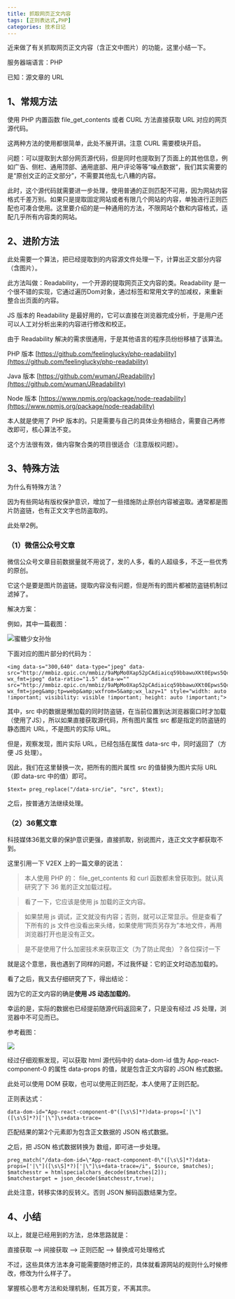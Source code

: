 ```yaml
---
title: 抓取网页正文内容
tags: [正则表达式,PHP]
categories: 技术日记
---
```



近来做了有关抓取网页正文内容（含正文中图片）的功能，这里小结一下。

服务器端语言：PHP

已知：源文章的 URL

## 1、常规方法

使用 PHP 内置函数 file_get_contents 或者 CURL 方法直接获取 URL 对应的网页源代码。

这两种方法的使用都很简单，此处不展开讲。注意 CURL 需要模块开启。

问题：可以提取到大部分网页源代码，但是同时也提取到了页面上的其他信息，例如广告、侧栏、通用顶部、通用底部、用户评论等等“噪点数据”，我们其实需要的是“原创文正的正文部分”，不需要其他乱七八糟的内容。

此时，这个源代码就需要进一步处理，使用普通的正则匹配不可用，因为网站内容格式千差万别。如果只是提取固定网站或者有限几个网站的内容，单独进行正则匹配也可凑合使用。这里要介绍的是一种通用的方法，不限网站个数和内容格式，适配几乎所有内容类的网站。

## 2、进阶方法

此处需要一个算法，把已经提取到的内容源文件处理一下，计算出正文部分内容（含图片）。

此方法叫做：Readability，一个开源的提取网页正文内容的类。Readability 是一个很不错的实现，它通过遍历Dom对象，通过标签和常用文字的加减权，来重新整合出页面的内容。

JS 版本的 Readability 是最好用的，它可以直接在浏览器完成分析，于是用户还可以人工对分析出来的内容进行修改和校正。

由于 Readability 解决的需求很通用，于是其他语言的程序员纷纷移植了该算法。

PHP 版本 [https://github.com/feelinglucky/php-readability](https://github.com/feelinglucky/php-readability)

Java 版本 [https://github.com/wuman/JReadability](https://github.com/wuman/JReadability)

Node 版本 [https://www.npmjs.org/package/node-readability](https://www.npmjs.org/package/node-readability)

本人就是使用了 PHP 版本的。只是需要与自己的具体业务相结合，需要自己再修改即可，核心算法不变。

这个方法很有效，做内容聚合类的项目很适合（注意版权问题）。

## 3、特殊方法

为什么有特殊方法？

因为有些网站有版权保护意识，增加了一些措施防止原创内容被盗取。通常都是图片防盗链，也有正文文字也防盗取的。

此处举2例。

### （1）微信公众号文章

微信公众号文章目前数据量就不用说了，发的人多，看的人超级多，不乏一些优秀的原创。

它这个是要是图片防盗链。提取内容没有问题，但是所有的图片都被防盗链机制过滤掉了。

解决方案：

例如，其中一篇截图：

![蜜糖少女孙怡](http://7xi3f2.com1.z0.glb.clouddn.com/sunyi00000.png)

下面对应的图片部分的代码为：

	<img data-s="300,640" data-type="jpeg" data-src="http://mmbiz.qpic.cn/mmbiz/9aMpMo0Xap52pCAdiaicq59bbawuXKt0Epws5Qc845SIgM059HHuBIkYpUzl9zUtLLjgwvKjwCkf7VGW6buZAIXQ/0?wx_fmt=jpeg" data-ratio="1.5" data-w="" src="http://mmbiz.qpic.cn/mmbiz/9aMpMo0Xap52pCAdiaicq59bbawuXKt0Epws5Qc845SIgM059HHuBIkYpUzl9zUtLLjgwvKjwCkf7VGW6buZAIXQ/640?wx_fmt=jpeg&amp;tp=webp&amp;wxfrom=5&amp;wx_lazy=1" style="width: auto !important; visibility: visible !important; height: auto !important;">

其中，src 中的数据是懒加载的同时防盗链，在当前位置到达浏览器窗口时才加载（使用了JS），所以如果直接获取源代码，所有图片属性 src 都是指定的防盗链的静态图片 URL，不是图片的实际 URL。

但是，观察发现，图片实际 URL，已经包括在属性 data-src 中，同时返回了（方便 JS 处理）。

因此，我们在这里替换一次，把所有的图片属性 src 的值替换为图片实际 URL（即 data-src 中的值）即可。 

	$text= preg_replace("/data-src/ie", "src", $text);

之后，按普通方法继续处理。

### （2）36氪文章

科技媒体36氪文章的保护意识更强，直接抓取，别说图片，连正文文字都获取不到。

这里引用一下 V2EX 上的一篇文章的说法：

> 本人使用 PHP 的： file_get_contents 和 curl 函数都未曾获取到。就认真研究了下 36 氪的正文加载过程。

> 看了一下，它应该是使用 js 加载的正文内容。

> 如果禁用 js 调试，正文就没有内容；否则，就可以正常显示。但是查看了下所有的 js 文件也没看出来头绪，如果使用“网页另存为”本地文件，再用浏览器打开也是没有正文。

> 是不是使用了什么加密技术来获取正文（为了防止爬虫）？各位探讨一下

就是这个意思，我也遇到了同样的问题，不过我怀疑：它的正文时动态加载的。

看了之后，我又去仔细研究了下，得出结论：

因为它的正文内容的确是**使用 JS 动态加载的**。

幸运的是，实际的数据也已经提前随源代码返回来了，只是没有经过 JS 处理，浏览器中不可见而已。

参考截图：

![](http://7xi3f2.com1.z0.glb.clouddn.com/36krarticle00000.png)

经过仔细观察发现，可以获取 html 源代码中的 data-dom-id 值为 App-react-component-0 的属性 data-props 的值，就是包含正文内容的 JSON 格式数据。

此处可以使用 DOM 获取，也可以使用正则匹配，本人使用了正则匹配。

正则表达式：

	data-dom-id="App-react-component-0"([\s\S]*?)data-props=['|\"]([\s\S]*?)['|\"]\s+data-trace=

匹配结果的第2个元素即为包含正文数据的 JSON 格式数据。

之后，把 JSON 格式数据转换为 数组，即可进一步处理。

	preg_match("/data-dom-id=\"App-react-component-0\"([\s\S]*?)data-props=['|\"]([\s\S]*?)['|\"]\s+data-trace=/i", $source, $matches);
	$matchesstr = htmlspecialchars_decode($matches[2]);
	$matchestarget = json_decode($matchesstr,true);

此处注意，转移实体的反转义。否则 JSON 解码函数结果为空。

## 4、小结

以上，就是已经用到的方法，总体思路就是：

直接获取 --> 间接获取 --> 正则匹配 --> 替换成可处理格式

不过，这些具体方法本身可能需要随时修正的，具体就看源网站的规则什么时候修改，修改为什么样子了。

掌握核心思考方法和处理机制，任其万变，不离其宗。

